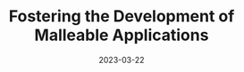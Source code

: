 ---
title: "Fostering the Development of Malleable Applications"
collection: talks
permalink: /talks/2023-03-22-Fostering-the-Development-of-Malleable-Applications
type: "workshop"
location: "Bordeaux, France"
date: 2023-03-22
venue: '15th JLESC Workshop'
---